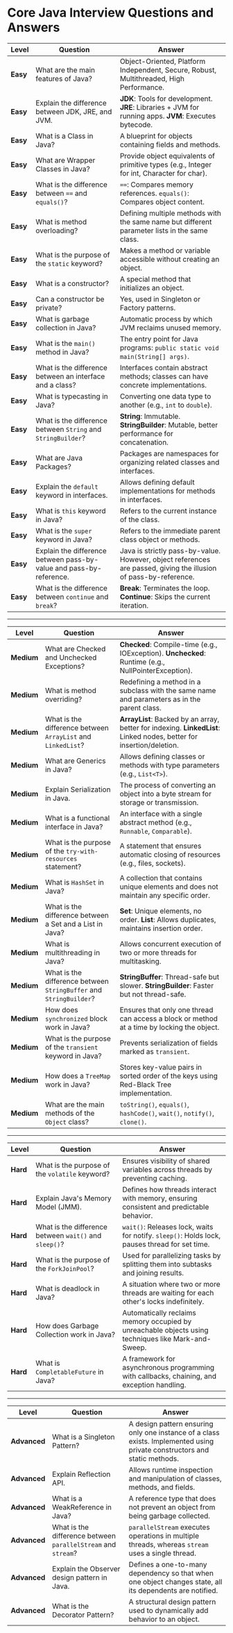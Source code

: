 # Core Java Interview Questions and Answers

| **Level** | **Question**                                                                 | **Answer**                                                                                                                                                             |
|-----------|-----------------------------------------------------------------------------|---------------------------------------------------------------------------------------------------------------------------------------------------------------------|
| **Easy**  | What are the main features of Java?                                         | Object-Oriented, Platform Independent, Secure, Robust, Multithreaded, High Performance.                                                                              |
| **Easy**  | Explain the difference between JDK, JRE, and JVM.                          | **JDK**: Tools for development. **JRE**: Libraries + JVM for running apps. **JVM**: Executes bytecode.                                                              |
| **Easy**  | What is a Class in Java?                                                   | A blueprint for objects containing fields and methods.                                                                                                              |
| **Easy**  | What are Wrapper Classes in Java?                                          | Provide object equivalents of primitive types (e.g., Integer for int, Character for char).                                                                           |
| **Easy**  | What is the difference between `==` and `equals()`?                        | `==`: Compares memory references. `equals()`: Compares object content.                                                                                              |
| **Easy**  | What is method overloading?                                                | Defining multiple methods with the same name but different parameter lists in the same class.                                                                        |
| **Easy**  | What is the purpose of the `static` keyword?                               | Makes a method or variable accessible without creating an object.                                                                                                   |
| **Easy**  | What is a constructor?                                                    | A special method that initializes an object.                                                                                                                        |
| **Easy**  | Can a constructor be private?                                              | Yes, used in Singleton or Factory patterns.                                                                                                                         |
| **Easy**  | What is garbage collection in Java?                                        | Automatic process by which JVM reclaims unused memory.                                                                                                              |
| **Easy**  | What is the `main()` method in Java?                                       | The entry point for Java programs: `public static void main(String[] args)`.                                                                                        |
| **Easy**  | What is the difference between an interface and a class?                  | Interfaces contain abstract methods; classes can have concrete implementations.                                                                                     |
| **Easy**  | What is typecasting in Java?                                              | Converting one data type to another (e.g., `int` to `double`).                                                                                                      |
| **Easy**  | What is the difference between `String` and `StringBuilder`?              | **String**: Immutable. **StringBuilder**: Mutable, better performance for concatenation.                                                                            |
| **Easy**  | What are Java Packages?                                                   | Packages are namespaces for organizing related classes and interfaces.                                                                                              |
| **Easy**  | Explain the `default` keyword in interfaces.                              | Allows defining default implementations for methods in interfaces.                                                                                                  |
| **Easy**  | What is `this` keyword in Java?                                           | Refers to the current instance of the class.                                                                                                                        |
| **Easy**  | What is the `super` keyword in Java?                                      | Refers to the immediate parent class object or methods.                                                                                                             |
| **Easy**  | Explain the difference between pass-by-value and pass-by-reference.       | Java is strictly pass-by-value. However, object references are passed, giving the illusion of pass-by-reference.                                                   |
| **Easy**  | What is the difference between `continue` and `break`?                   | **Break**: Terminates the loop. **Continue**: Skips the current iteration.                                                                                          |

---

| **Level** | **Question**                                                                 | **Answer**                                                                                                                                                             |
|-----------|-----------------------------------------------------------------------------|---------------------------------------------------------------------------------------------------------------------------------------------------------------------|
| **Medium**| What are Checked and Unchecked Exceptions?                                 | **Checked**: Compile-time (e.g., IOException). **Unchecked**: Runtime (e.g., NullPointerException).                                                                 |
| **Medium**| What is method overriding?                                                 | Redefining a method in a subclass with the same name and parameters as in the parent class.                                                                          |
| **Medium**| What is the difference between `ArrayList` and `LinkedList`?              | **ArrayList**: Backed by an array, better for indexing. **LinkedList**: Linked nodes, better for insertion/deletion.                                                |
| **Medium**| What are Generics in Java?                                                | Allows defining classes or methods with type parameters (e.g., `List<T>`).                                                                                         |
| **Medium**| Explain Serialization in Java.                                            | The process of converting an object into a byte stream for storage or transmission.                                                                                 |
| **Medium**| What is a functional interface in Java?                                   | An interface with a single abstract method (e.g., `Runnable`, `Comparable`).                                                                                       |
| **Medium**| What is the purpose of the `try-with-resources` statement?               | A statement that ensures automatic closing of resources (e.g., files, sockets).                                                                                     |
| **Medium**| What is `HashSet` in Java?                                                | A collection that contains unique elements and does not maintain any specific order.                                                                                |
| **Medium**| What is the difference between a Set and a List in Java?                 | **Set**: Unique elements, no order. **List**: Allows duplicates, maintains insertion order.                                                                         |
| **Medium**| What is multithreading in Java?                                           | Allows concurrent execution of two or more threads for multitasking.                                                                                               |
| **Medium**| What is the difference between `StringBuffer` and `StringBuilder`?        | **StringBuffer**: Thread-safe but slower. **StringBuilder**: Faster but not thread-safe.                                                                            |
| **Medium**| How does `synchronized` block work in Java?                               | Ensures that only one thread can access a block or method at a time by locking the object.                                                                          |
| **Medium**| What is the purpose of the `transient` keyword in Java?                  | Prevents serialization of fields marked as `transient`.                                                                                                             |
| **Medium**| How does a `TreeMap` work in Java?                                        | Stores key-value pairs in sorted order of the keys using Red-Black Tree implementation.                                                                             |
| **Medium**| What are the main methods of the `Object` class?                         | `toString()`, `equals()`, `hashCode()`, `wait()`, `notify()`, `clone()`.                                                                                           |

---

| **Level** | **Question**                                                                 | **Answer**                                                                                                                                                             |
|-----------|-----------------------------------------------------------------------------|---------------------------------------------------------------------------------------------------------------------------------------------------------------------|
| **Hard**  | What is the purpose of the `volatile` keyword?                              | Ensures visibility of shared variables across threads by preventing caching.                                                                                        |
| **Hard**  | Explain Java's Memory Model (JMM).                                          | Defines how threads interact with memory, ensuring consistent and predictable behavior.                                                                             |
| **Hard**  | What is the difference between `wait()` and `sleep()`?                     | `wait()`: Releases lock, waits for notify. `sleep()`: Holds lock, pauses thread for set time.                                                                       |
| **Hard**  | What is the purpose of the `ForkJoinPool`?                                  | Used for parallelizing tasks by splitting them into subtasks and joining results.                                                                                   |
| **Hard**  | What is deadlock in Java?                                                  | A situation where two or more threads are waiting for each other's locks indefinitely.                                                                              |
| **Hard**  | How does Garbage Collection work in Java?                                  | Automatically reclaims memory occupied by unreachable objects using techniques like Mark-and-Sweep.                                                                 |
| **Hard**  | What is `CompletableFuture` in Java?                                       | A framework for asynchronous programming with callbacks, chaining, and exception handling.                                                                          |

---

| **Level**    | **Question**                                                                 | **Answer**                                                                                                                                                             |
|--------------|-----------------------------------------------------------------------------|---------------------------------------------------------------------------------------------------------------------------------------------------------------------|
| **Advanced** | What is a Singleton Pattern?                                               | A design pattern ensuring only one instance of a class exists. Implemented using private constructors and static methods.                                           |
| **Advanced** | Explain Reflection API.                                                    | Allows runtime inspection and manipulation of classes, methods, and fields.                                                                                        |
| **Advanced** | What is a WeakReference in Java?                                           | A reference type that does not prevent an object from being garbage collected.                                                                                     |
| **Advanced** | What is the difference between `parallelStream` and `stream`?            | `parallelStream` executes operations in multiple threads, whereas `stream` uses a single thread.                                                                   |
| **Advanced** | Explain the Observer design pattern in Java.                              | Defines a one-to-many dependency so that when one object changes state, all its dependents are notified.                                                           |
| **Advanced** | What is the Decorator Pattern?                                             | A structural design pattern used to dynamically add behavior to an object.                                                                                         |

